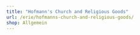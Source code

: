 ```yaml
---
title: "Hofmann's Church and Religious Goods"
url: /erie/hofmanns-church-and-religious-goods/
shop: Allgemein
---
```

